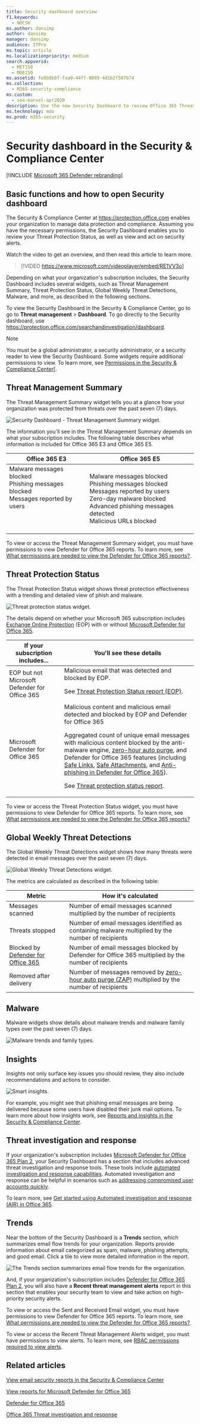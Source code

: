 ```yaml
---
title: Security dashboard overview
f1.keywords: 
  - NOCSH
ms.author: dansimp
author: dansimp
manager: dansimp
audience: ITPro
ms.topic: article
ms.localizationpriority: medium
search.appverid: 
  - MET150
  - MOE150
ms.assetid: fe0b9b8f-faa9-44ff-8095-4d1b2f507b74
ms.collection: 
  - M365-security-compliance
ms.custom: 
  - seo-marvel-apr2020
description: Use the new Security Dashboard to review Office 365 Threat Protection Status, and view and act on security alerts.
ms.technology: mdo
ms.prod: m365-security
---
```


# Security dashboard in the Security & Compliance Center

[!INCLUDE [Microsoft 365 Defender rebranding](../includes/microsoft-defender-for-office.md)]


## Basic functions and how to open Security dashboard

The Security & Compliance Center at <https://protection.office.com> enables your organization to manage data protection and compliance. Assuming you have the necessary permissions, the Security Dashboard enables you to review your Threat Protection Status, as well as view and act on security alerts.

Watch the video to get an overview, and then read this article to learn more.

> [!VIDEO https://www.microsoft.com/videoplayer/embed/RE1VV3o]

Depending on what your organization's subscription includes, the Security Dashboard includes several widgets, such as Threat Management Summary, Threat Protection Status, Global Weekly Threat Detections, Malware, and more, as described in the following sections.

To view the Security Dashboard in the Security & Compliance Center, go to go to **Threat management** \> **Dashboard**. To go directly to the Security dashboard, use <https://protection.office.com/searchandinvestigation/dashboard>.

> [!NOTE]
> You must be a global administrator, a security administrator, or a security reader to view the Security Dashboard. Some widgets require additional permissions to view. To learn more, see [Permissions in the Security & Compliance Center](permissions-in-the-security-and-compliance-center.md)[.

## Threat Management Summary

The Threat Management Summary widget tells you at a glance how your organization was protected from threats over the past seven (7) days.

![Security Dashboard - Threat Management Summary widget.](../../media/SecDash-ThreatMgmtSummary.png)

The information you'll see in the Threat Management Summary depends on what your subscription includes. The following table describes what information is included for Office 365 E3 and Office 365 E5.

|Office 365 E3|Office 365 E5|
|---|---|
|Malware messages blocked<br>Phishing messages blocked<br>Messages reported by users<br><br><br><br>|Malware messages blocked<br>Phishing messages blocked<br>Messages reported by users<br>Zero-day malware blocked<br>Advanced phishing messages detected<br>Malicious URLs blocked|

To view or access the Threat Management Summary widget, you must have permissions to view Defender for Office 365 reports. To learn more, see [What permissions are needed to view the Defender for Office 365 reports?](view-reports-for-mdo.md#what-permissions-are-needed-to-view-the-defender-for-office-365-reports).

## Threat Protection Status

The Threat Protection Status widget shows threat protection effectiveness with a trending and detailed view of phish and malware.

![Threat protection status widget.](../../media/tpswidget.png)

The details depend on whether your Microsoft 365 subscription includes [Exchange Online Protection](exchange-online-protection-overview.md) (EOP) with or without [Microsoft Defender for Office 365](defender-for-office-365.md).

|If your subscription includes...|You'll see these details|
|---|---|
|EOP but not Microsoft Defender for Office 365|Malicious email that was detected and blocked by EOP.<p> See [Threat Protection Status report (EOP)](view-email-security-reports.md#threat-protection-status-report).|
|Microsoft Defender for Office 365|Malicious content and malicious email detected and blocked by EOP and Defender for Office 365 <p> Aggregated count of unique email messages with malicious content blocked by the anti-malware engine, [zero-hour auto purge](zero-hour-auto-purge.md), and Defender for Office 365 features (including [Safe Links](safe-links.md), [Safe Attachments](safe-attachments.md), and [Anti-phishing in Defender for Office 365](set-up-anti-phishing-policies.md#exclusive-settings-in-anti-phishing-policies-in-microsoft-defender-for-office-365)). <p> See [Threat protection status report](view-reports-for-mdo.md#threat-protection-status-report).|

To view or access the Threat Protection Status widget, you must have permissions to view Defender for Office 365 reports. To learn more, see [What permissions are needed to view the Defender for Office 365 reports?](view-reports-for-mdo.md#what-permissions-are-needed-to-view-the-defender-for-office-365-reports)

## Global Weekly Threat Detections

The Global Weekly Threat Detections widget shows how many threats were detected in email messages over the past seven (7) days.

![Global Weekly Threat Detections widget.](../../media/globalweeklythreatdetections.png)

The metrics are calculated as described in the following table:

|Metric|How it's calculated|
|---|---|
|Messages scanned|Number of email messages scanned multiplied by the number of recipients|
|Threats stopped|Number of email messages identified as containing malware multiplied by the number of recipients|
|Blocked by [Defender for Office 365](defender-for-office-365.md)|Number of email messages blocked by Defender for Office 365 multiplied by the number of recipients|
|Removed after delivery|Number of messages removed by [zero-hour auto purge (ZAP)](zero-hour-auto-purge.md) multiplied by the number of recipients|

## Malware

Malware widgets show details about malware trends and malware family types over the past seven (7) days.

![Malware trends and family types.](../../media/malwarewidgetatpe5.png)

## Insights

Insights not only surface key issues you should review, they also include recommendations and actions to consider.

![Smart insights.](../../media/smartinsights.png)

For example, you might see that phishing email messages are being delivered because some users have disabled their junk mail options. To learn more about how insights work, see [Reports and insights in the Security & Compliance Center](reports-and-insights-in-security-and-compliance.md).

## Threat investigation and response

If your organization's subscription includes [Microsoft Defender for Office 365 Plan 2](office-365-ti.md), your Security Dashboard has a section that includes advanced threat investigation and response tools. These tools include [automated investigation and response capabilities](automated-investigation-response-office.md). Automated investigation and response can be helpful in scenarios such as [addressing compromised user accounts quickly](address-compromised-users-quickly.md).

To learn more, see [Get started using Automated investigation and response (AIR) in Office 365](office-365-air.md).

## Trends

Near the bottom of the Security Dashboard is a **Trends** section, which summarizes email flow trends for your organization. Reports provide information about email categorized as spam, malware, phishing attempts, and good email. Click a tile to view more detailed information in the report.

![The Trends section summarizes email flow trends for the organization.](../../media/trends.png)

And, if your organization's subscription includes [Defender for Office 365 Plan 2](office-365-ti.md), you will also have a **Recent threat management alerts** report in this section that enables your security team to view and take action on high-priority security alerts.

To view or access the Sent and Received Email widget, you must have permissions to view Defender for Office 365 reports. To learn more, see [What permissions are needed to view the Defender for Office 365 reports?](view-reports-for-mdo.md#what-permissions-are-needed-to-view-the-defender-for-office-365-reports).

To view or access the Recent Threat Management Alerts widget, you must have permissions to view alerts. To learn more, see [RBAC permissions required to view alerts](../../compliance/alert-policies.md#rbac-permissions-required-to-view-alerts).

## Related articles

[View email security reports in the Security & Compliance Center](view-email-security-reports.md)

[View reports for Microsoft Defender for Office 365](view-reports-for-mdo.md)

[Defender for Office 365](defender-for-office-365.md)

[Office 365 Threat investigation and response](office-365-ti.md)
